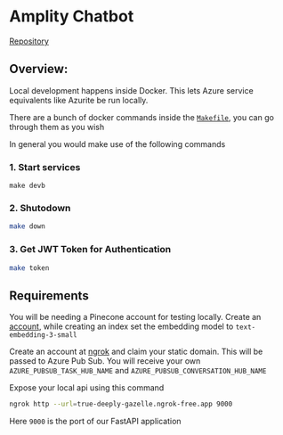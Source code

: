 # Amplity Chatbot

[Repository](https://github.com/ThoughtMinds/amplity-chatbot)

## Overview:

Local development happens inside Docker. This lets Azure service equivalents like Azurite be run locally.

There are a bunch of docker commands inside the [`Makefile`](https://github.com/ThoughtMinds/amplity-chatbot/blob/main/Makefile), you can go through them as you wish

In general you would make use of the following commands

### 1. Start services 

```
make devb
```

### 2. Shutodown 

```bash
make down
```

### 3. Get JWT Token for Authentication

```bash
make token
```

## Requirements

You will be needing a Pinecone account for testing locally.
Create an [account](https://www.pinecone.io/), while creating an index set the embedding model to `text-embedding-3-small`

Create an account at [ngrok](https://ngrok.com/) and claim your static domain. This will be passed to Azure Pub Sub.
You will receive your own `AZURE_PUBSUB_TASK_HUB_NAME` and `AZURE_PUBSUB_CONVERSATION_HUB_NAME`

Expose your local api using this command

```bash
ngrok http --url=true-deeply-gazelle.ngrok-free.app 9000
```

Here `9000` is the port of our FastAPI application